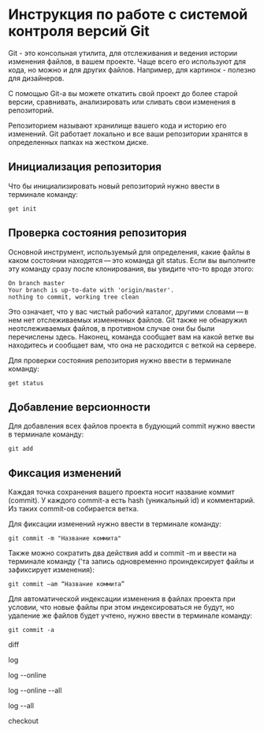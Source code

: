 # **Инструкция по работе с системой контроля версий Git**

Git - это консольная утилита, для отслеживания и ведения истории изменения файлов, в вашем проекте. Чаще всего его используют для кода, но можно и для других файлов. Например, для картинок - полезно для дизайнеров.

С помощью Git-a вы можете откатить свой проект до более старой версии, сравнивать, анализировать или сливать свои изменения в репозиторий.

Репозиторием называют хранилище вашего кода и историю его изменений. Git работает локально и все ваши репозитории хранятся в определенных папках на жестком диске.

## Инициализация репозитория

Что бы инициализировать новый репозиторий нужно ввести в терминале команду:

    get init

## Проверка состояния репозитория

Основной инструмент, используемый для определения, какие файлы в каком состоянии находятся — это команда git status. Если вы выполните эту команду сразу после клонирования, вы увидите что-то вроде этого:

    On branch master
    Your branch is up-to-date with 'origin/master'.
    nothing to commit, working tree clean
Это означает, что у вас чистый рабочий каталог, другими словами — в нем нет отслеживаемых измененных файлов. Git также не обнаружил неотслеживаемых файлов, в противном случае они бы были перечислены здесь. Наконец, команда сообщает вам на какой ветке вы находитесь и сообщает вам, что она не расходится с веткой на сервере.

Для проверки состояния репозитория нужно ввести в терминале команду:

    get status

## Добавление версионности

Для добавления всех файлов проекта в будующий commit нужно ввести в терминале команду:
    
    git add


## Фиксация изменений

Каждая точка сохранения вашего проекта носит название коммит (commit). У каждого commit-a есть hash (уникальный id) и комментарий. Из таких commit-ов собирается ветка.

Для фиксации изменений нужно ввести в терминале команду:

    git commit -m "Название коммита"

Также можно сократить два действия add и commit -m и ввести на терминале команду ('та запись одновременно проиндексирует файлы и зафиксирует изменения):

    git commit –am “Название коммита”


Для автоматической индексации изменения в файлах проекта при условии, что новые файлы при этом индексироваться не будут, но удаление же файлов будет учтено, нужно ввести в терминале команду:

    git commit -a

diff

log

log --online

log --online --all

log --all

checkout